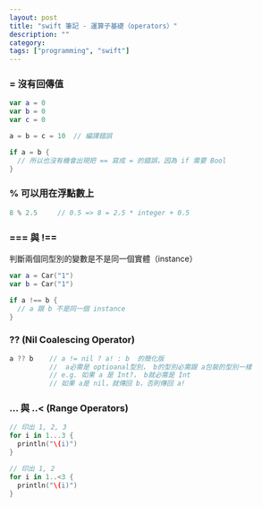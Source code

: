 ```yaml
---
layout: post
title: "swift 筆記 - 運算子基礎（operators）"
description: ""
category:
tags: ["programming", "swift"]
---
```


### = 沒有回傳值

~~~ swift
var a = 0
var b = 0
var c = 0

a = b = c = 10  // 編譯錯誤

if a = b {
  // 所以也沒有機會出現把 == 寫成 = 的錯誤，因為 if 需要 Bool
}
~~~


### % 可以用在浮點數上

~~~ swift
8 % 2.5     // 0.5 => 8 = 2.5 * integer + 0.5
~~~


### === 與 !==

判斷兩個同型別的變數是不是同一個實體（instance）
~~~ swift
var a = Car("1")
var b = Car("1")

if a !== b {
  // a 跟 b 不是同一個 instance
}
~~~


### ?? (Nil Coalescing Operator)

~~~ swift
a ?? b    // a != nil ? a! : b  的簡化版
          //  a必需是 optioanal型別， b的型別必需跟 a包裝的型別一樣
          // e.g. 如果 a 是 Int?， b就必需是 Int
          // 如果 a是 nil，就傳回 b，否則傳回 a!
~~~


### ... 與 ..< (Range Operators)
~~~ swift
// 印出 1, 2, 3
for i in 1...3 {
  println("\(i)")
}

// 印出 1, 2
for i in 1..<3 {
  println("\(i)")
}
~~~
